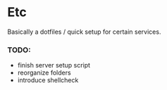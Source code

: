 # Etc

Basically a dotfiles / quick setup for certain services.

### TODO: 
- finish server setup script
- reorganize folders
- introduce shellcheck
